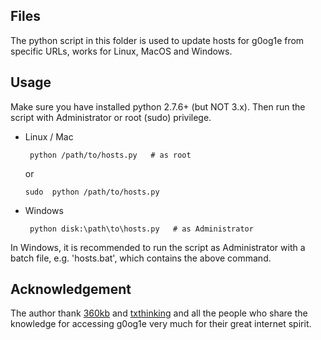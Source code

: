 Files
------
The python script in this folder is used to update hosts for g0og1e from specific URLs, works for Linux, MacOS and Windows.

Usage
------
Make sure you have installed python 2.7.6+ (but NOT 3.x). Then run the script with Administrator or root (sudo) privilege.
* Linux / Mac

       python /path/to/hosts.py   # as root

  or 

      sudo  python /path/to/hosts.py

* Windows 

       python disk:\path\to\hosts.py   # as Administrator

In Windows, it is recommended to run the script as Administrator with a batch file, e.g. 'hosts.bat', which contains the above command.

Acknowledgement
------
The author thank [360kb](http://www.360kb.com/kb/2_122.html) and [txthinking](https://github.com/txthinking/google-hosts) and all the people who share the knowledge for accessing g0og1e very much for their great internet spirit.

